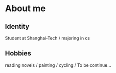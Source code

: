 # About me
## Identity
Student at Shanghai-Tech /
majoring in cs
## Hobbies
reading novels /
painting /
cycling /
To be continue...
